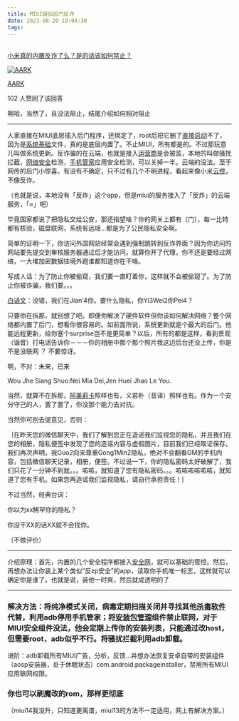 ```yaml
---
title: MIUI疑似后门反诈
date: 2023-08-20 10:04:30
tags:
---
```






## 

[小米真的内置反诈了么？是的话该如何禁止？](https://www.zhihu.com/question/524364957/answer/3168991197)

[![AARK](https://picx.zhimg.com/50/v2-f363d6e66c0e7e03b5e5ab812524945c_l.jpg?source=b6762063)](https://www.zhihu.com/people/aark-72)

[AARK](https://www.zhihu.com/people/aark-72)

102 人赞同了该回答

啊哈，当然了，且没法阻止，结尾介绍如何相对阻止

---

人家直接在MIUI底层插入后门程序，还绑定了，root后把它删了[直接启动](https://www.zhihu.com/search?q=%E7%9B%B4%E6%8E%A5%E5%90%AF%E5%8A%A8&search_source=Entity&hybrid_search_source=Entity&hybrid_search_extra=%7B%22sourceType%22%3A%22answer%22%2C%22sourceId%22%3A3168991197%7D)不了，因为是[系统基础](https://www.zhihu.com/search?q=%E7%B3%BB%E7%BB%9F%E5%9F%BA%E7%A1%80&search_source=Entity&hybrid_search_source=Entity&hybrid_search_extra=%7B%22sourceType%22%3A%22answer%22%2C%22sourceId%22%3A3168991197%7D)文件，真的是底层内置了。不止MIUI，所有都是的。不过那玩意儿叫做系统更新。反诈骗的在云端，也就是接入[运营商](https://www.zhihu.com/search?q=%E8%BF%90%E8%90%A5%E5%95%86&search_source=Entity&hybrid_search_source=Entity&hybrid_search_extra=%7B%22sourceType%22%3A%22answer%22%2C%22sourceId%22%3A3168991197%7D)是会被监，本地的叫做骚扰拦截，[网络安全](https://www.zhihu.com/search?q=%E7%BD%91%E7%BB%9C%E5%AE%89%E5%85%A8&search_source=Entity&hybrid_search_source=Entity&hybrid_search_extra=%7B%22sourceType%22%3A%22answer%22%2C%22sourceId%22%3A3168991197%7D)检测，[手机管家](https://www.zhihu.com/search?q=%E6%89%8B%E6%9C%BA%E7%AE%A1%E5%AE%B6&search_source=Entity&hybrid_search_source=Entity&hybrid_search_extra=%7B%22sourceType%22%3A%22answer%22%2C%22sourceId%22%3A3168991197%7D)应用安全检测，可以关掉一半。云端的没法。至于网传的后门小惊喜，有没有不确定，只不过有几个不明进程，看起来像小米[云控](https://www.zhihu.com/search?q=%E4%BA%91%E6%8E%A7&search_source=Entity&hybrid_search_source=Entity&hybrid_search_extra=%7B%22sourceType%22%3A%22answer%22%2C%22sourceId%22%3A3168991197%7D)，不像反诈。

（也就是说，本地没有「反炸」这个app，但是miui的服务接入了「反炸」的云端服务，「≈」吧）

毕竟国家都说了把隐私交给公安，那还指望啥？你的网关上都有〔门〕，每一比特都有核验，磁盘联网，系统有远瑶...都是为了公民隐私安全啊。

简单的证明一下，你访问外国网站经常会遇到强制跳转到反诈界面？因为你访问的网站要先提交到审核服务器通过后才能访问。就算你开了代理，你不还是要经过网络，一大堆加密数据往境外跑谁都知道你在干啥。

写成人话：为了防止你被偷窥，我们要一直盯着你，这样就不会被偷窥了。为了防止你被诈骗，我们要。。。

[白话文](https://www.zhihu.com/search?q=%E7%99%BD%E8%AF%9D%E6%96%87&search_source=Entity&hybrid_search_source=Entity&hybrid_search_extra=%7B%22sourceType%22%3A%22answer%22%2C%22sourceId%22%3A3168991197%7D)：没错，我们在Jian'4你。要什么隐私，你Yi3Wei2你Pei4？

只要你在拆那，就别想了吧。即便你解决了硬件软件但你该如何解决网络？整个网络都内置了后门，想看你很容易的。如前面所说，系统更新就是个最大的后门。他能远程更新，给你塞个surprise岂不是更简单？以后，所有的都是这样，看到景观（谐音）打电话告诉你－－－你的相册中那个那个照片我这边后台还没上传，你是不是没联网
 ？ 不要惊讶。

啊，不对：未来，已来

Wou Jhe Siang Shuo:Nei Mia Dei,Jen Huei Jhao Le You.

当然，就算不在拆那，[阿美莉卡](https://www.zhihu.com/search?q=%E9%98%BF%E7%BE%8E%E8%8E%89%E5%8D%A1&search_source=Entity&hybrid_search_source=Entity&hybrid_search_extra=%7B%22sourceType%22%3A%22answer%22%2C%22sourceId%22%3A3168991197%7D)照样也有，义若朴（音译）照样也有。作为一个安分守己的人，罢了罢了，你没那个能力去对抗。

当然你可别去提意见，否则：

｛在昨天您的微信聊天中，我们了解到您正在造谣我们监视您的隐私，并且我们在您的相册，隐私便签中发现了您的造谣内容与虚假图片，目前我们已经取证保存。我们再次声明，我Guo2向来尊重Gong1Min2隐私，绝对不会翻看GM的手机内容，包括微信聊天记录，相册，便签。不过说一下，你的隐私密码太好破解了，我们只花了一分钟不到就。。。咳咳，就知道了您有隐私密码。。。咳咳咳咳咳咳，就知道了您有手机。如果您再造谣我们监视隐私，请自行承担责任！｝

不过当然，经典台词：

你以为xx稀罕你的隐私？

你没干XX的话XX就不会找你。

（不做评价）

---

介绍原理：首先，内置的几个安全程序都接入[安全网](https://www.zhihu.com/search?q=%E5%AE%89%E5%85%A8%E7%BD%91&search_source=Entity&hybrid_search_source=Entity&hybrid_search_extra=%7B%22sourceType%22%3A%22answer%22%2C%22sourceId%22%3A3168991197%7D)，就可以基础的管控。然后，再想办法让你装上某个类似“反zp安全”的app，读取你手机唯一标志，这样就可以确定你是谁了。也就是说，装他一时爽，然后就成透明的了

---

### 解决方法：将纯净模式关闭，病毒定期扫描关闭并寻找其他[杀毒软件](https://www.zhihu.com/search?q=%E6%9D%80%E6%AF%92%E8%BD%AF%E4%BB%B6&search_source=Entity&hybrid_search_source=Entity&hybrid_search_extra=%7B%22sourceType%22%3A%22answer%22%2C%22sourceId%22%3A3168991197%7D)代替，利用adb停用手机管家；将[安装包管理](https://www.zhihu.com/search?q=%E5%AE%89%E8%A3%85%E5%8C%85%E7%AE%A1%E7%90%86&search_source=Entity&hybrid_search_source=Entity&hybrid_search_extra=%7B%22sourceType%22%3A%22answer%22%2C%22sourceId%22%3A3168991197%7D)组件禁止联网，对于MIUI安全组件没法，他会定期上传你的安装列表，只能通过改host，但需要root，adb似乎不行。将骚扰拦截利用adb卸载。

进阶：adb卸载所有MIUI广告，分析，反馈...并想办法恢复安卓自带的安装组件（aosp安装器，处于休眠状态）com.android.packageinstaller，禁用所有MIUI应用联网权限。

### 你也可以刷魔改的rom，那样更彻底

（miui14我没升，只知道更离谱，miui13的方法不一定适用，网上有解决方案。）

